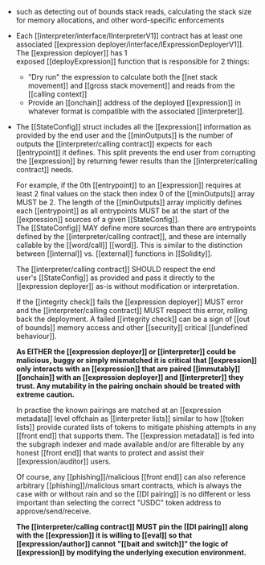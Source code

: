 - such as detecting out of bounds stack reads, calculating the stack size for memory allocations, and other word-specific enforcements
- Each [[interpreter/interface/IInterpreterV1]] contract has at least one associated [[expression deployer/interface/IExpressionDeployerV1]]. The [[expression deployer]] has 1 exposed [[deployExpression]] function that is responsible for 2 things:
	- "Dry run" the expression to calculate both the [[net stack movement]] and [[gross stack movement]] and reads from the [[calling context]]
	- Provide an [[onchain]] address of the deployed [[expression]] in whatever format is compatible with the associated [[interpreter]].
- The [[StateConfig]] struct includes all the [[expression]] information as provided by the end user and the [[minOutputs]] is the number of outputs the [[interpreter/calling contract]] expects for each [[entrypoint]] it defines. This split prevents the end user from corrupting the [[expression]] by returning fewer results than the [[interpreter/calling contract]] needs.
  
  For example, if the 0th [[entrypoint]] to an [[expression]] requires at least 2 final values on the stack then index 0 of the [[minOutputs]] array MUST be 2. The length of the [[minOutputs]] array implicitly defines each [[entrypoint]] as all entrypoints MUST be at the start of the [[expression]] sources of a given [[StateConfig]]. The [[StateConfig]] MAY define more sources than there are entrypoints defined by the [[interpreter/calling contract]], and these are internally callable by the [[word/call]] [[word]]. This is similar to the distinction between [[internal]] vs. [[external]] functions in [[Solidity]].
  
  The [[interpreter/calling contract]] SHOULD respect the end user's [[StateConfig]] as provided and pass it directly to the [[expression deployer]] as-is without modification or interpretation.
  
  If the [[integrity check]] fails the [[expression deployer]] MUST error and the [[interpreter/calling contract]] MUST respect this error, rolling back the deployment. A failed [[integrity check]] can be a sign of [[out of bounds]] memory access and other [[security]] critical [[undefined behaviour]].
  
  **As EITHER the [[expression deployer]] or [[interpreter]] could be malicious, buggy or simply mismatched it is critical that [[expression]] only interacts with an [[expression]] that are paired [[immutably]] [[onchain]] with an [[expression deployer]] and [[interpreter]] they trust. Any mutability in the pairing onchain should be treated with extreme caution.**
  
  In practise the known pairings are matched at an [[expression metadata]] level offchain as [[interpreter lists]] similar to how [[token lists]] provide curated lists of tokens to mitigate phishing attempts in any [[front end]] that supports them. The [[expression metadata]] is fed into the subgraph indexer and made available and/or are filterable by any honest [[front end]] that wants to protect and assist their [[expression/auditor]] users.
  
  Of course, any [[phishing]]/malicious [[front end]] can also reference arbitrary [[phishing]]/malicious smart contracts, which is always the case with or without rain and so the [[DI pairing]] is no different or less important than selecting the correct "USDC" token address to approve/send/receive.
  
  **The [[interpreter/calling contract]] MUST pin the [[DI pairing]] along with the [[expression]] it is willing to [[eval]] so that [[expression/author]] cannot "[[bait and switch]]" the logic of [[expression]] by modifying the underlying execution environment.**